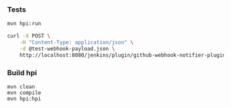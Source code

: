 ### Tests

```bash
mvn hpi:run

curl -X POST \
    -H "Content-Type: application/json" \
    -d @test-webhook-payload.json \
    http://localhost:8080/jenkins/plugin/github-webhook-notifier-plugin/receive
```

### Build hpi

```
mvn clean
mvn compile
mvn hpi:hpi
```
